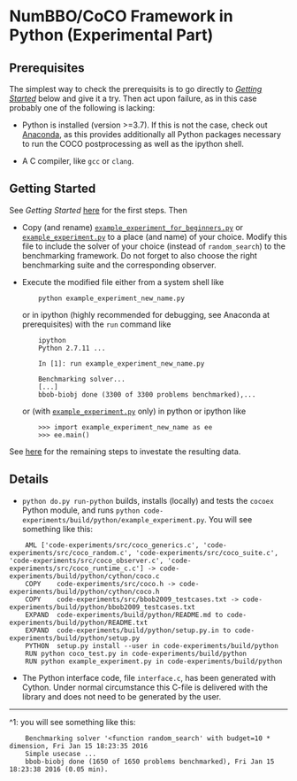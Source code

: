 NumBBO/CoCO Framework in Python (Experimental Part)
===================================================

Prerequisites
-------------

The simplest way to check the prerequisits is to go directly to [_Getting Started_](#Getting-Started)
below and give it a try. Then act upon failure, as in this case probably one of
the following is lacking: 

- Python is installed (version >=3.7). If this is not the case, check out
  [Anaconda](https://www.continuum.io), as this provides additionally all
  Python packages necessary to run the COCO postprocessing as well as the
  ipython shell. 

- A C compiler, like `gcc` or `clang`.


Getting Started  <a name="Getting-Started"></a>
---------------

See _Getting Started_ [here](../../../README.md#Getting-Started) for the first steps. Then

- Copy (and rename) [`example_experiment_for_beginners.py`](./example_experiment_for_beginners.py)
  or [`example_experiment.py`](`./example_experiment.py`) to a place (and name) of
  your choice. Modify this file to include the solver of your choice (instead of
  `random_search`) to the benchmarking framework. Do not forget to also choose
  the right benchmarking suite and the corresponding observer.

- Execute the modified file either from a system shell like 
  ```
      python example_experiment_new_name.py
  ```
  or in ipython (highly recommended for debugging, see Anaconda at prerequisites) with 
  the `run` command like
  ```
      ipython
      Python 2.7.11 ...
      
      In [1]: run example_experiment_new_name.py
      
      Benchmarking solver...
      [...]
      bbob-biobj done (3300 of 3300 problems benchmarked),...
  ```
  or (with [`example_experiment.py`](`./example_experiment.py`) only) in python or
  ipython like
  ```
      >>> import example_experiment_new_name as ee
      >>> ee.main()
  ```
See [here](../../../README.md#Getting-Started-pp) for the remaining steps to investate the resulting data.


Details
-------
- `python do.py run-python` builds, installs (locally) and tests the 
  `cocoex` Python module, and runs 
  `python code-experiments/build/python/example_experiment.py`.
  You will see something like this:
```
    AML	['code-experiments/src/coco_generics.c', 'code-experiments/src/coco_random.c', 'code-experiments/src/coco_suite.c', 'code-experiments/src/coco_observer.c', 'code-experiments/src/coco_runtime_c.c'] -> code-experiments/build/python/cython/coco.c
    COPY	code-experiments/src/coco.h -> code-experiments/build/python/cython/coco.h
    COPY	code-experiments/src/bbob2009_testcases.txt -> code-experiments/build/python/bbob2009_testcases.txt
    EXPAND	code-experiments/build/python/README.md to code-experiments/build/python/README.txt
    EXPAND	code-experiments/build/python/setup.py.in to code-experiments/build/python/setup.py
    PYTHON	setup.py install --user in code-experiments/build/python
    RUN	python coco_test.py in code-experiments/build/python
    RUN	python example_experiment.py in code-experiments/build/python
```


- The Python interface code, file `interface.c`, has been generated with Cython.
  Under normal circumstance this C-file is delivered with the library and does
  not need to be generated by the user. 

______________________

^1: you will see something like this:
```
    Benchmarking solver '<function random_search' with budget=10 * dimension, Fri Jan 15 18:23:35 2016
    Simple usecase ...
    bbob-biobj done (1650 of 1650 problems benchmarked), Fri Jan 15 18:23:38 2016 (0.05 min).
```
